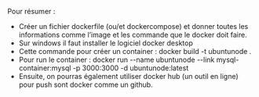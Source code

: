Pour résumer :
-	Créer un fichier dockerfile (ou/et dockercompose) et donner toutes les informations comme l’image et les commande que le docker doit faire.
-	Sur windows il faut installer le logiciel docker desktop
-	Cette commande pour créer un container : docker build -t ubuntunode . 
-	Pour run le container : docker run --name ubuntunode --link mysql-container:mysql -p 3000:3000 -d ubuntunode:latest
-	Ensuite, on pourras également utiliser docker hub (un outil en ligne) pour push sont docker comme un github.
